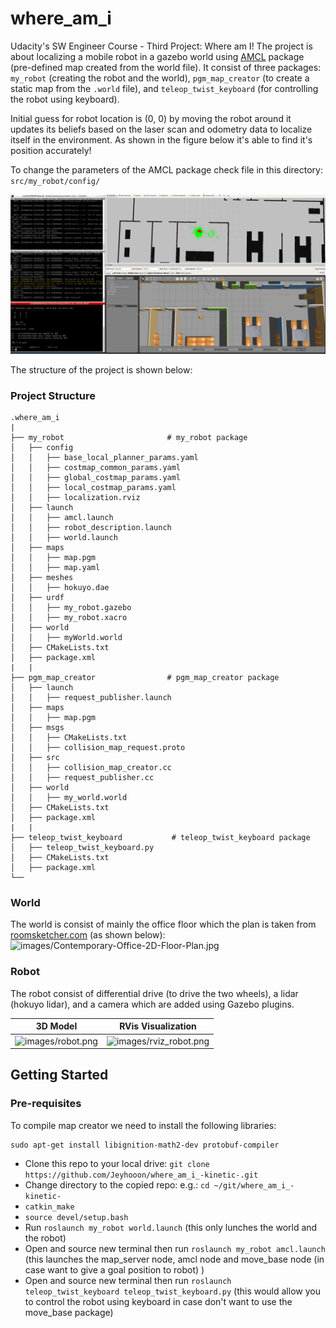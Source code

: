 # where_am_i

Udacity's SW Engineer Course - Third Project: Where am I!
The project is about localizing a mobile robot in a gazebo world using [AMCL](http://wiki.ros.org/amcl) package (pre-defined map created from the world file). It consist of three packages: `my_robot` (creating the robot and the world), `pgm_map_creator` (to create a static map from the `.world` file), and `teleop_twist_keyboard` (for controlling the robot using keyboard).

Initial guess for robot location is (0, 0) by moving the robot around it updates its beliefs based on the laser scan and odometry data to localize itself in the environment. As shown in the figure below it's able to find it's position accurately!

To change the parameters of the AMCL package check file in this directory: `src/my_robot/config/`

![images/localization.png](images/localization.png)

The structure of the project is shown below:

### Project Structure

    .where_am_i
    |
    ├── my_robot                       # my_robot package
    │   ├── config
    │   │   ├── base_local_planner_params.yaml
    │   │   ├── costmap_common_params.yaml
    │   │   ├── global_costmap_params.yaml
    │   │   ├── local_costmap_params.yaml
    │   │   ├── localization.rviz
    │   ├── launch
    │   │   ├── amcl.launch
    │   │   ├── robot_description.launch
    │   │   ├── world.launch
    │   ├── maps
    │   │   ├── map.pgm
    │   │   ├── map.yaml
    │   ├── meshes
    │   │   ├── hokuyo.dae
    │   ├── urdf
    │   │   ├── my_robot.gazebo
    │   │   ├── my_robot.xacro
    │   ├── world
    │   │   ├── myWorld.world
    │   ├── CMakeLists.txt
    │   ├── package.xml
    |   |
    ├── pgm_map_creator                # pgm_map_creator package
    │   ├── launch
    │   │   ├── request_publisher.launch
    │   ├── maps
    │   │   ├── map.pgm
    │   ├── msgs
    │   │   ├── CMakeLists.txt
    │   │   ├── collision_map_request.proto
    │   ├── src
    │   │   ├── collision_map_creator.cc
    │   │   ├── request_publisher.cc
    │   ├── world
    │   │   ├── my_world.world
    │   ├── CMakeLists.txt
    │   ├── package.xml
    |   |
    ├── teleop_twist_keyboard           # teleop_twist_keyboard package
    │   ├── teleop_twist_keyboard.py
    │   ├── CMakeLists.txt
    │   ├── package.xml
    └──

### World

The world is consist of mainly the office floor which the plan is taken from [roomsketcher.com](https://www.roomsketcher.com/floor-plan-gallery/325/office-floor-plan-examples/contemporary-office-floor-plan/) (as shown below):
![images/Contemporary-Office-2D-Floor-Plan.jpg](images/Contemporary-Office-2D-Floor-Plan.jpg)

### Robot

The robot consist of differential drive (to drive the two wheels), a lidar (hokuyo lidar), and a camera which are added using Gazebo plugins.

|               3D Model                |               RVis Visualization                |
| :-----------------------------------: | :---------------------------------------------: |
| ![images/robot.png](images/robot.png) | ![images/rviz_robot.png](images/rviz_robot.png) |

## Getting Started

### Pre-requisites

To compile map creator we need to install the following libraries:

```
sudo apt-get install libignition-math2-dev protobuf-compiler
```

- Clone this repo to your local drive:
  `git clone https://github.com/Jeyhooon/where_am_i_-kinetic-.git`
- Change directory to the copied repo: e.g.: `cd ~/git/where_am_i_-kinetic-`
- `catkin_make`
- `source devel/setup.bash`
- Run `roslaunch my_robot world.launch` (this only lunches the world and the robot)
- Open and source new terminal then run `roslaunch my_robot amcl.launch` (this launches the map_server node, amcl node and move_base node (in case want to give a goal position to robot) )
- Open and source new terminal then run `roslaunch teleop_twist_keyboard teleop_twist_keyboard.py` (this would allow you to control the robot using keyboard in case don't want to use the move_base package)
